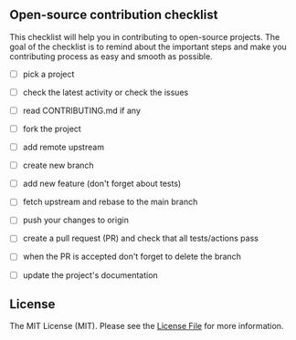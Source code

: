 ## Open-source contribution checklist

This checklist will help you in contributing to open-source projects. The goal of the checklist is to remind about the
important steps and make you contributing process as easy and smooth as possible.

- [ ] pick a project
- [ ] check the latest activity or check the issues
- [ ] read CONTRIBUTING.md if any
- [ ] fork the project
- [ ] add remote upstream 
- [ ] create new branch
- [ ] add new feature (don't forget about tests)
- [ ] fetch upstream and rebase to the main branch
- [ ] push your changes to origin
- [ ] create a pull request (PR) and check that all tests/actions pass
- [ ] when the PR is accepted don't forget to delete the branch
- [ ] update the project's documentation


## License

The MIT License (MIT). Please see the [License File](LICENSE.md) for more information.
